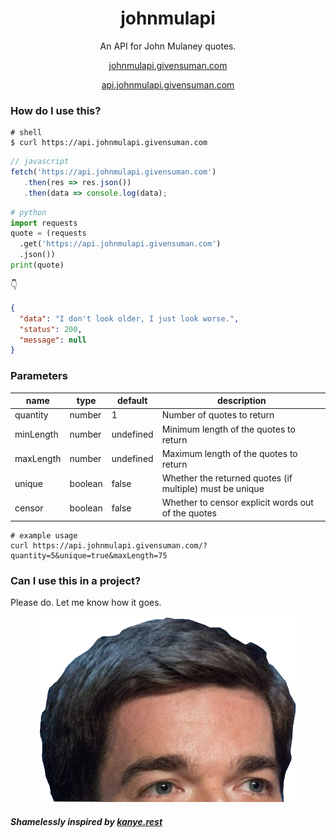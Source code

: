 <div align="center">

# johnmulapi

An API for John Mulaney quotes.

[johnmulapi.givensuman.com](https://johnmulapi.givensuman.com)

[api.johnmulapi.givensuman.com](https://api.johnmulapi.givensuman.com)

</div>

### How do I use this?

```shell
# shell
$ curl https://api.johnmulapi.givensuman.com
```

```javascript
// javascript
fetch('https://api.johnmulapi.givensuman.com')
   .then(res => res.json())
   .then(data => console.log(data);
```

```python
# python
import requests
quote = (requests
  .get('https://api.johnmulapi.givensuman.com')
  .json())
print(quote)
```

👇

```json
{
  "data": "I don't look older, I just look worse.",
  "status": 200,
  "message": null
}
```

### Parameters

| name      | type    | default   | description                                              |
| --------- | ------- | --------- | -------------------------------------------------------- |
| quantity  | number  | 1         | Number of quotes to return                               |
| minLength | number  | undefined | Minimum length of the quotes to return                   |
| maxLength | number  | undefined | Maximum length of the quotes to return                   |
| unique    | boolean | false     | Whether the returned quotes (if multiple) must be unique |
| censor    | boolean | false     | Whether to censor explicit words out of the quotes       |

```
# example usage
curl https://api.johnmulapi.givensuman.com/?quantity=5&unique=true&maxLength=75
```

### Can I use this in a project?

Please do. Let me know how it goes.

<p align="center">
<img alt="John Mulaney's Head" src='./assets/mulaney_head.png' />
</p>

##### Shamelessly inspired by [kanye.rest](https://kanye.rest/)
